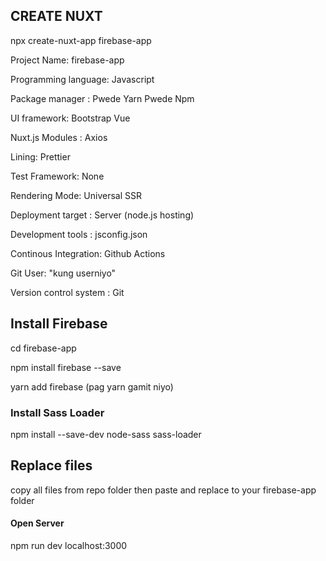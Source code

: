 ## CREATE NUXT

npx create-nuxt-app firebase-app

Project Name: firebase-app

Programming language: Javascript

Package manager : Pwede Yarn Pwede Npm

UI framework: Bootstrap Vue

Nuxt.js Modules : Axios

Lining: Prettier

Test Framework: None

Rendering Mode: Universal SSR

Deployment target : Server (node.js hosting)

Development tools : jsconfig.json

Continous Integration: Github Actions

Git User: "kung userniyo"

Version control system : Git

## Install Firebase

cd firebase-app

npm install firebase --save

yarn add firebase (pag yarn gamit niyo)

### Install Sass Loader
npm install --save-dev node-sass sass-loader

## Replace files
copy all files from repo folder then paste and replace to your firebase-app folder

#### Open Server
npm run dev
localhost:3000



